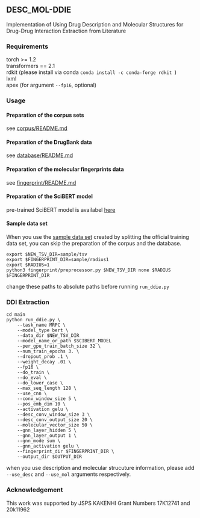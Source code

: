 ## DESC\_MOL-DDIE
Implementation of Using Drug Description and Molecular Structures for Drug-Drug Interaction Extraction from Literature

### Requirements
torch >= 1.2  
transformers == 2.1  
rdkit (please install via conda ```conda install -c conda-forge rdkit ```)  
lxml  
apex (for argument ```--fp16```, optional)  

### Usage
#### Preparation of the corpus sets
see [corpus/README.md](corpus/README.md)

#### Preparation of the DrugBank data
see [database/README.md](database/README.md)

#### Preparation of the molecular fingerprints data
see [fingerprint/README.md](fingerprint/README.md)

#### Preparation of the SciBERT model
pre-trained SciBERT model is availabel [here](https://s3-us-west-2.amazonaws.com/ai2-s2-research/scibert/huggingface_pytorch/scibert_scivocab_uncased.tar)

#### Sample data set
When you use the [sample data set](sample) created by splitting the official training data set, you can skip the preparation of the corpus and the database.
```
export $NEW_TSV_DIR=sample/tsv
export $FINGERPRINT_DIR=sample/radius1
export $RADIUS=1
python3 fingerprint/preprocessor.py $NEW_TSV_DIR none $RADIUS $FINGERPRINT_DIR
```
change these paths to absolute paths before running ```run_ddie.py```

### DDI Extraction
```
cd main
python run_ddie.py \
    --task_name MRPC \
    --model_type bert \
    --data_dir $NEW_TSV_DIR
    --model_name_or_path $SCIBERT_MODEL
    --per_gpu_train_batch_size 32 \
    --num_train_epochs 3. \
    --dropout_prob .1 \
    --weight_decay .01 \
    --fp16 \
    --do_train \
    --do_eval \
    --do_lower_case \
    --max_seq_length 128 \
    --use_cnn \
    --conv_window_size 5 \
    --pos_emb_dim 10 \
    --activation gelu \
    --desc_conv_window_size 3 \
    --desc_conv_output_size 20 \
    --molecular_vector_size 50 \
    --gnn_layer_hidden 5 \
    --gnn_layer_output 1 \
    --gnn_mode sum \
    --gnn_activation gelu \
    --fingerprint_dir $FINGERPRINT_DIR \
    --output_dir $OUTPUT_DIR
```
when you use description and molecular strucuture information, please add ```--use_desc``` and ```--use_mol``` arguments respectively.


### Acknowledgement
This work was supported by JSPS KAKENHI Grant Numbers 17K12741 and 20k11962
